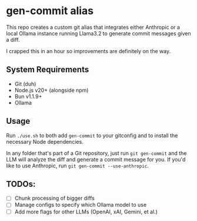 # gen-commit alias

This repo creates a custom git alias that integrates either Anthropic or a local Ollama instance running Llama3.2 to generate commit messages given a diff.

I crapped this in an hour so improvements are definitely on the way.

## System Requirements

- Git (duh)
- Node.js v20+ (alongside npm)
- Bun v1.1.9+
- Ollama

## Usage

Run `./use.sh` to both add `gen-commit` to your gitconfig and to install the necessary Node dependencies.

In any folder that's part of a Git repository, just run `git gen-commit` and the LLM will analyze the diff and generate a commit message for you. If you'd like to use Anthropic, run `git gen-commit --use-anthropic`.

## TODOs:

- [ ] Chunk processing of bigger diffs
- [ ] Manage configs to specify which Ollama model to use
- [ ] Add more flags for other LLMs (OpenAI, xAI, Gemini, et al.)
